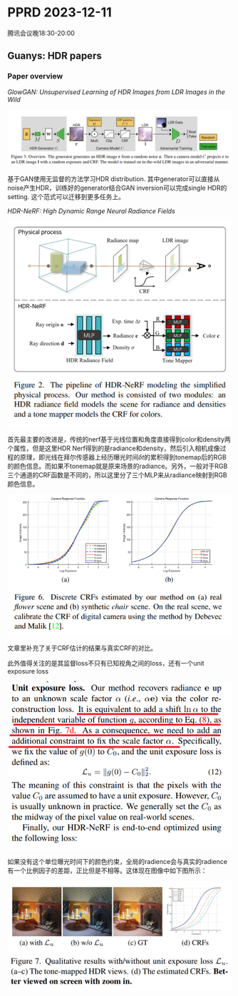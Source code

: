 # PPRD 2023-12-11 

腾讯会议晚18:30-20:00

## Guanys: HDR papers


### Paper overview

*GlowGAN: Unsupervised Learning of HDR Images from LDR Images in the Wild*

![Alt text](image-9.png)

基于GAN使用无监督的方法学习HDR distribution. 其中generator可以直接从noise产生HDR，训练好的generator结合GAN inversion可以完成single HDR的setting. 这个范式可以迁移到更多任务上。


*HDR-NeRF: High Dynamic Range Neural Radiance Fields*

![Alt text](image-10.png)

首先最主要的改进是，传统的nerf基于光线位置和角度直接得到color和density两个属性，但是这里HDR Nerf得到的是radiance和density，然后引入相机成像过程的原理，即光线在拜尔传感器上经历曝光时间$\delta t$的累积得到tonemap后的RGB的颜色信息。而如果不tonemap就是原来场景的radiance。另外，一般对于RGB三个通道的CRF函数是不同的，所以这里分了三个MLP来从radiance映射到RGB颜色信息。

![Alt text](image-11.png)

文章里补充了关于CRF估计的结果与真实CRF的对比。

此外值得关注的是其监督loss不只有已知视角之间的loss，还有一个unit exposure loss

![Alt text](image-13.png)

如果没有这个单位曝光时间下的颜色约束，全局的radience会与真实的radience有一个比例因子的差距，正比但是不相等。这体现在图像中如下图所示：

![Alt text](image-12.png)
